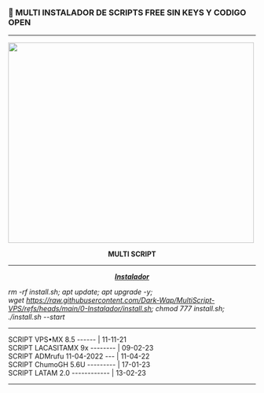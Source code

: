 
### 🎊 MULTI INSTALADOR DE SCRIPTS FREE SIN KEYS Y CODIGO OPEN
------------------------------------------------------------------
<p dir="auto"><img src="https://raw.githubusercontent.com/Dark-Wap/MultiScript-VPS/refs/heads/main/SCREEN-ALL/multi.PNG" alt="" width="500" height="408" /></p>
<p dir="auto" style="text-align: center;"><strong>MULTI SCRIPT</strong></p>

------------------------------------------------------------------

<p dir="auto" style="text-align: center;"><span style="text-decoration: underline;"><strong><em>Instalador</em></strong></span></p>
<p dir="auto"><em>rm -rf install.sh; apt update; apt upgrade -y; wget&nbsp;<a href="https://raw.githubusercontent.com/Dark-Wap/MultiScript-VPS/refs/heads/main/0-Instalador/install.sh" rel="nofollow">https://raw.githubusercontent.com/Dark-Wap/MultiScript-VPS/refs/heads/main/0-Instalador/install.sh</a>; chmod 777 install.sh; ./install.sh --start</em></p>

------------------------------------------------------------------

 SCRIPT VPS&bull;MX 8.5 ------ |  11-11-21      
 SCRIPT LACASITAMX 9x -------- |  09-02-23        
 SCRIPT ADMrufu 11-04-2022 --- |  11-04-22          
 SCRIPT ChumoGH 5.6U --------- |  17-01-23          
 SCRIPT LATAM 2.0 ------------ |  13-02-23          

------------------------------------------------------------------   
